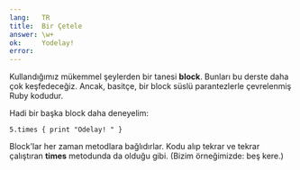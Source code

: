 ```yaml
---
lang:   TR
title:  Bir Çetele
answer: \w+
ok:     Yodelay!
error:
---
```


Kullandığımız mükemmel şeylerden bir tanesi __block__. Bunları bu derste daha çok keşfedeceğiz. Ancak,
basitçe, bir block süslü parantezlerle çevrelenmiş Ruby kodudur.

Hadi bir başka block daha deneyelim:

    5.times { print "Odelay! " }

Block'lar her zaman metodlara bağlıdırlar. Kodu alıp tekrar ve tekrar çalıştıran __times__ metodunda da olduğu gibi. (Bizim örneğimizde: beş kere.)